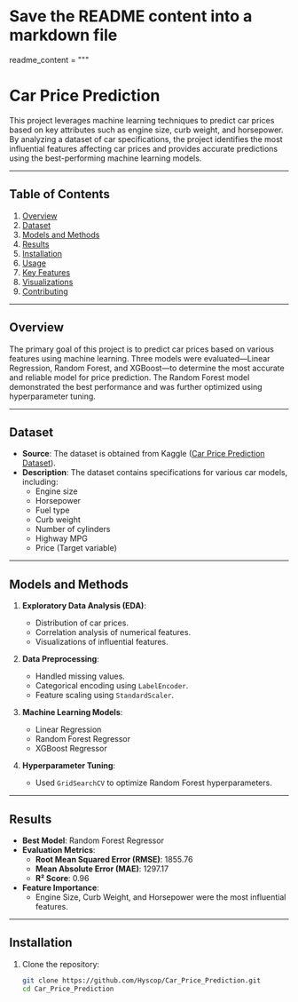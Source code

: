 # Save the README content into a markdown file

readme_content = """

# **Car Price Prediction**

This project leverages machine learning techniques to predict car prices based on key attributes such as engine size, curb weight, and horsepower. By analyzing a dataset of car specifications, the project identifies the most influential features affecting car prices and provides accurate predictions using the best-performing machine learning models.

---

## **Table of Contents**

1. [Overview](#overview)
2. [Dataset](#dataset)
3. [Models and Methods](#models-and-methods)
4. [Results](#results)
5. [Installation](#installation)
6. [Usage](#usage)
7. [Key Features](#key-features)
8. [Visualizations](#visualizations)
9. [Contributing](#contributing)

---

## **Overview**

The primary goal of this project is to predict car prices based on various features using machine learning. Three models were evaluated—Linear Regression, Random Forest, and XGBoost—to determine the most accurate and reliable model for price prediction. The Random Forest model demonstrated the best performance and was further optimized using hyperparameter tuning.

---

## **Dataset**

- **Source**: The dataset is obtained from Kaggle ([Car Price Prediction Dataset](https://www.kaggle.com/datasets/hellbuoy/car-price-prediction/data)).
- **Description**: The dataset contains specifications for various car models, including:
  - Engine size
  - Horsepower
  - Fuel type
  - Curb weight
  - Number of cylinders
  - Highway MPG
  - Price (Target variable)

---

## **Models and Methods**

1. **Exploratory Data Analysis (EDA)**:

   - Distribution of car prices.
   - Correlation analysis of numerical features.
   - Visualizations of influential features.

2. **Data Preprocessing**:

   - Handled missing values.
   - Categorical encoding using `LabelEncoder`.
   - Feature scaling using `StandardScaler`.

3. **Machine Learning Models**:

   - Linear Regression
   - Random Forest Regressor
   - XGBoost Regressor

4. **Hyperparameter Tuning**:
   - Used `GridSearchCV` to optimize Random Forest hyperparameters.

---

## **Results**

- **Best Model**: Random Forest Regressor
- **Evaluation Metrics**:
  - **Root Mean Squared Error (RMSE)**: 1855.76
  - **Mean Absolute Error (MAE)**: 1297.17
  - **R² Score**: 0.96
- **Feature Importance**:
  - Engine Size, Curb Weight, and Horsepower were the most influential features.

---

## **Installation**

1. Clone the repository:
   ```bash
   git clone https://github.com/Hyscop/Car_Price_Prediction.git
   cd Car_Price_Prediction
   ```
